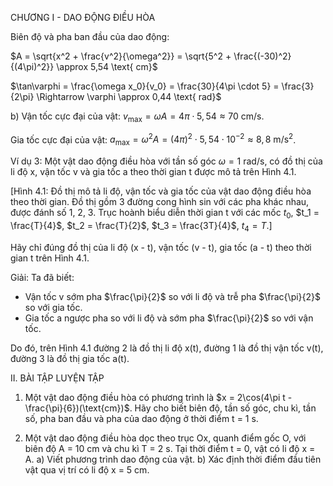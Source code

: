 CHƯƠNG I - DAO ĐỘNG ĐIỀU HÒA

Biên độ và pha ban đầu của dao động:

$A = \sqrt{x^2 + \frac{v^2}{\omega^2}} = \sqrt{5^2 + \frac{(-30)^2}{(4\pi)^2}} \approx 5,54 \text{ cm}$

$\tan\varphi = \frac{\omega x_0}{v_0} = \frac{30}{4\pi \cdot 5} = \frac{3}{2\pi} \Rightarrow \varphi \approx 0,44 \text{ rad}$

b) Vận tốc cực đại của vật: $v_{\text{max}} = \omega A = 4\pi \cdot 5,54 \approx 70 \text{ cm/s}$.

Gia tốc cực đại của vật: $a_{\text{max}} = \omega^2A = (4\pi)^2 \cdot 5,54 \cdot 10^{-2} \approx 8,8 \text{ m/s}^2$.

Ví dụ 3: Một vật dao động điều hòa với tần số góc $\omega = 1 \text{ rad/s}$, có đồ thị của li độ x, vận tốc v và gia tốc a theo thời gian t được mô tả trên Hình 4.1.

[Hình 4.1: Đồ thị mô tả li độ, vận tốc và gia tốc của vật dao động điều hòa theo thời gian. Đồ thị gồm 3 đường cong hình sin với các pha khác nhau, được đánh số 1, 2, 3. Trục hoành biểu diễn thời gian t với các mốc $t_0$, $t_1 = \frac{T}{4}$, $t_2 = \frac{T}{2}$, $t_3 = \frac{3T}{4}$, $t_4 = T$.]

Hãy chỉ đúng đồ thị của li độ (x - t), vận tốc (v - t), gia tốc (a - t) theo thời gian t trên Hình 4.1.

Giải:
Ta đã biết:
- Vận tốc v sớm pha $\frac{\pi}{2}$ so với li độ và trễ pha $\frac{\pi}{2}$ so với gia tốc.
- Gia tốc a ngược pha so với li độ và sớm pha $\frac{\pi}{2}$ so với vận tốc.

Do đó, trên Hình 4.1 đường 2 là đồ thị li độ x(t), đường 1 là đồ thị vận tốc v(t), đường 3 là đồ thị gia tốc a(t).

II. BÀI TẬP LUYỆN TẬP

1. Một vật dao động điều hòa có phương trình là $x = 2\cos(4\pi t - \frac{\pi}{6})(\text{cm})$. Hãy cho biết biên độ, tần số góc, chu kì, tần số, pha ban đầu và pha của dao động ở thời điểm t = 1 s.

2. Một vật dao động điều hòa dọc theo trục Ox, quanh điểm gốc O, với biên độ A = 10 cm và chu kì T = 2 s. Tại thời điểm t = 0, vật có li độ x = A.
a) Viết phương trình dao động của vật.
b) Xác định thời điểm đầu tiên vật qua vị trí có li độ x = 5 cm.